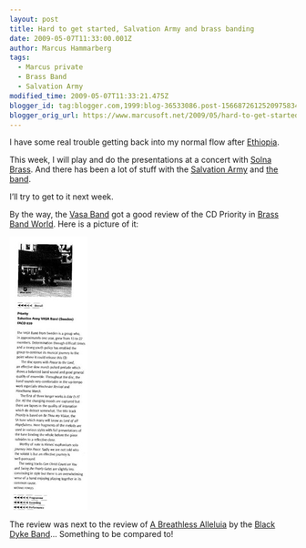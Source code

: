 ```yaml
---
layout: post
title: Hard to get started, Salvation Army and brass banding
date: 2009-05-07T11:33:00.001Z
author: Marcus Hammarberg
tags:
  - Marcus private
  - Brass Band
  - Salvation Army
modified_time: 2009-05-07T11:33:21.475Z
blogger_id: tag:blogger.com,1999:blog-36533086.post-1566872612520975834
blogger_orig_url: https://www.marcusoft.net/2009/05/hard-to-get-started-salvation-army-and.html
---
```


I have some real trouble getting back into my normal flow after [Ethiopia](https://www.marcusoft.net/2009/05/pictures-from-ethopia.html).

This week, I will play and do the presentations at a concert with [Solna Brass](http://www.solnabrass.se/). And there has been a lot of stuff with the [Salvation Army](http://www.fralsningsarmen.se/vasakaren) and [the band](http://www.vasaband.com/).

I’ll try to get to it next week.

By the way, the [Vasa Band](http://www.vasaband.se) got a good review of the CD Priority in [Brass Band World](http://www.brassbandworld.com/). Here is a picture of it:

![Priority Review](/img/priorityreview.jpg)

The review was next to the review of [A Breathless Alleluia](http://www.naxos.com/catalogue/item.asp?item_code=8.572166) by the [Black Dyke Band](http://www.blackdykeband.co.uk/)... Something to be compared to!
